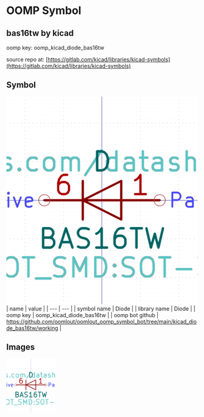 # OOMP Symbol  
## bas16tw  by kicad  
  
oomp key: oomp_kicad_diode_bas16tw  
  
source repo at: [https://gitlab.com/kicad/libraries/kicad-symbols](https://gitlab.com/kicad/libraries/kicad-symbols)  
## Symbol  
  
[![working.png](working_600.png)](working.png)  
| name | value | 
| --- | --- | 
| symbol name | Diode | 
| library name | Diode | 
| oomp key | oomp_kicad_diode_bas16tw | 
| oomp bot github | https://github.com/oomlout/oomlout_oomp_symbol_bot/tree/main/kicad_diode_bas16tw/working | 
## Images  
  
[![working.png](working_140.png)](working.png)  
